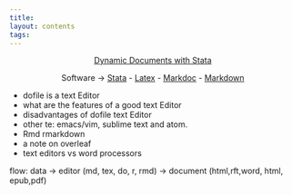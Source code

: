 ```yaml
---
title:
layout: contents
tags:
---
```


<a name="Contents"></a>
<p style="text-align: center;">
<a href="https://crenteriam.github.io/training/dynamic-documents/dynamicdocs-stata/">Dynamic Documents with Stata</a>
</p>
<p style="text-align: center;">
Software &rarr; <a href="https://crenteriam.github.io/training/stata/stata/">Stata</a> - <a href="https://crenteriam.github.io/training/latex/latex/">Latex</a> - <a href="https://crenteriam.github.io/training/dynamic-documents/software-markdoc/">Markdoc</a> - <a href="https://crenteriam.github.io/training/markdown/markdown/">Markdown</a>
</p>

- dofile is a text Editor
- what are the features of a good text Editor
- disadvantages of dofile text Editor
- other te: emacs/vim, sublime text and atom.
- Rmd rmarkdown
- a note on overleaf
- text editors vs word processors

flow:
data -> editor (md, tex, do, r, rmd) -> document (html,rft,word, html, epub,pdf)
